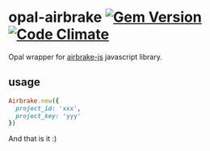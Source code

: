 # opal-airbrake [![Gem Version](https://badge.fury.io/rb/opal-airbrake.svg)](http://badge.fury.io/rb/opal-airbrake) [![Code Climate](https://codeclimate.com/github/fazibear/opal-airbrake/badges/gpa.svg)](https://codeclimate.com/github/fazibear/opal-airbrake)

Opal wrapper for [airbrake-js](https://github.com/airbrake/airbrake-js) javascript library.

## usage

```ruby
Airbrake.new({
  project_id: 'xxx',
  project_key: 'yyy'
})
```

And that is it :)
